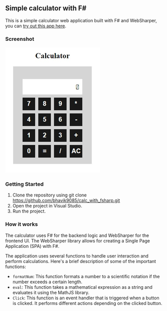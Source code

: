 ## Simple calculator with F#

This is a simple calculator web application built with F# and WebSharper, you can [try out this app here](https://bhavik9085.github.io/calc_with_fsharp/).

### Screenshot
![Screenshot](ss.jpg)


### Getting Started

1. Clone the repository using git clone https://github.com/bhavik9085/calc_with_fsharp.git
2. Open the project in Visual Studio.
3. Run the project.


### How it works

The calculator uses F# for the backend logic and WebSharper for the frontend UI. The WebSharper library allows for creating a Single Page Application (SPA) with F#.

The application uses several functions to handle user interaction and perform calculations. Here's a brief description of some of the important functions:

* `formatNum`: This function formats a number to a scientific notation if the number exceeds a certain length.
* `eval`: This function takes a mathematical expression as a string and evaluates it using the MathJS library.
* `Click`: This function is an event handler that is triggered when a button is clicked. It performs different actions depending on the clicked button.
